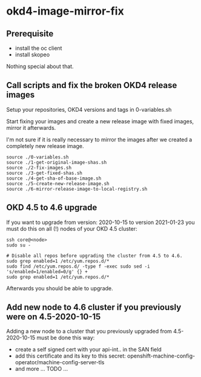 # okd4-image-mirror-fix

## Prerequisite
* install the oc client
* install skopeo

Nothing special about that.

## Call scripts and fix the broken OKD4 release images 
Setup your repositories, OKD4 versions and tags in 0-variables.sh

Start fixing your images and create a new release image with fixed images, mirror it afterwards.

I'm not sure if it is really necessary to mirror the images after we created a completely new release image.

```
source ./0-variables.sh
source ./1-get-original-image-shas.sh
source ./2-fix-images.sh
source ./3-get-fixed-shas.sh
source ./4-get-sha-of-base-image.sh
source ./5-create-new-release-image.sh
source ./6-mirror-release-image-to-local-registry.sh
```
## OKD 4.5 to 4.6 upgrade

If you want to upgrade from version: 2020-10-15 to version 2021-01-23 you must do this on all (!) nodes of your OKD 4.5 cluster:

```
ssh core@<node>
sudo su -

# Disable all repos before upgrading the cluster from 4.5 to 4.6.
sudo grep enabled=1 /etc/yum.repos.d/*
sudo find /etc/yum.repos.d/ -type f -exec sudo sed -i 's/enabled=1/enabled=0/g' {} +
sudo grep enabled=1 /etc/yum.repos.d/*
```

Afterwards you should be able to upgrade.

## Add new node to 4.6 cluster if you previously were on 4.5-2020-10-15

Adding a new node to a cluster that you previously upgraded from 4.5-2020-10-15 must be done this way:
- create a self signed cert with your api-int.<cluster name>.<domain> in the SAN field
- add this certificate and its key to this secret: openshift-machine-config-operator/machine-config-server-tls
- and more ... TODO ...




